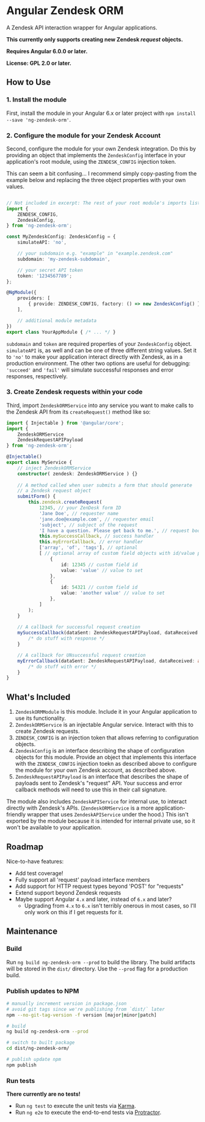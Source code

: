 # Angular Zendesk ORM

A Zendesk API interaction wrapper for Angular applications.

**This currently only supports creating new Zendesk _request_ objects.**

**Requires Angular 6.0.0 or later.**

**License: GPL 2.0 or later.**

## How to Use ##

### 1. Install the module ###

First, install the module in your Angular 6.x or later project with `npm install --save 'ng-zendesk-orm'`.

### 2. Configure the module for your Zendesk Account ###

Second, configure the module for your own Zendesk integration. Do this by providing an object that implements the `ZendeskConfig` interface in your application's root module, using the `ZENDESK_CONFIG` injection token. 

This can seem a bit confusing... I recommend simply copy-pasting from the example below and replacing the three object properties with your own values.

```typescript

// Not included in excerpt: The rest of your root module's imports list
import {
	ZENDESK_CONFIG,
	ZendeskConfig,
} from 'ng-zendesk-orm';

const MyZendeskConfig: ZendeskConfig = {
	simulateAPI: 'no',

	// your subdomain e.g. "example" in "example.zendesk.com"
	subdomain: 'my-zendesk-subdomain',

	// your secret API token
	token: '1234567789';
};

@NgModule({
	providers: [
		{ provide: ZENDESK_CONFIG, factory: () => new ZendeskConfig() },
	],

	// additional module metadata
})
export class YourAppModule { /* ... */ }
```

`subdomain` and `token` are required properties of your `ZendeskConfig` object. `simulateAPI` is, as well and can be one of three different string values. Set it to `'no'` to make your application interact directly with Zendesk, as in a production environment. The other two options are useful for debugging: `'succeed'` and `'fail'` will simulate successful responses and error responses, respectively.

### 3. Create Zendesk requests within your code ###

Third, import `ZendeskORMService` into any service you want to make calls to the Zendesk API from its `createRequest()` method like so:

```typescript
import { Injectable } from '@angular/core';
import {
	ZendeskORMService
	ZendeskRequestAPIPayload
} from 'ng-zendesk-orm';

@Injectable()
export class MyService {
	// inject ZendeskORMService
	constructor( zendesk: ZendeskORMService ) {}
	
	// A method called when user submits a form that should generate
	// a Zendesk request object
	submitForm() {
		this.zendesk.createRequest(
			12345, // your ZenDesk form ID
			'Jane Doe', // requester name
			'jane.doe@example.com', // requester email
			'subject', // subject of the request
			'I have a question. Please get back to me.', // request body
			this.mySuccessCallback, // success handler
			this.myErrorCallback, // error handler
			['array', 'of', 'tags'], // optional
			[ // optional array of custom field objects with id/value properties
				{
					id: 12345 // custom field id
					value: 'value' // value to set
				},
				{
					id: 54321 // custom field id
					value: 'another value' // value to set
				},
			]				
		);
	}
	
	// A callback for successful request creation
	mySuccessCallback(dataSent: ZendeskRequestAPIPayload, dataReceived: any) {
		/* do stuff with response */
	}

	// A callback for UNsuccessful request creation
	myErrorCallback(dataSent: ZendeskRequestAPIPayload, dataReceived: any) {
		/* do stuff with error */
	}
}
```

## What's Included ##

1. `ZendeskORMModule` is this module. Include it in your Angular application to use its functionality.
2. `ZendeskORMService` is an injectable Angular service. Interact with this to create Zendesk requests.
3. `ZENDESK_CONFIG` is an injection token that allows referring to configuration objects.
4. `ZendeskConfig` is an interface describing the shape of configuration objects for this module. Provide an object that implements this interface with the `ZENDESK_CONFIG` injection toekn as described above to configure the module for your own Zendesk account, as described above.
5. `ZendeskRequestAPIPayload` is an interface that describes the shape of payloads sent to Zendesk's "request" API. Your success and error callback methods will need to use this in their call signature.

The module also includes `ZendeskAPIService` for internal use, to interact directly with Zendesk's APIs. (`ZendeskORMService` is a more application-friendly wrapper that uses `ZendeskAPIService` under the hood.) This isn't exported by the module because it is intended for internal private use, so it won't be available to your application.

## Roadmap ##

Nice-to-have features:

- Add test coverage!
- Fully support all 'request' payload interface members
- Add support for HTTP request types beyond 'POST' for "requests"
- Extend support beyond Zendesk requests
- Maybe support Angular `4.x` and later, instead of `6.x` and later?
	- Upgrading from `4.x` to `6.x` isn't terribly onerous in most cases, so I'll only work on this if I get requests for it.

## Maintenance ##

### Build ###

Run `ng build ng-zendesk-orm --prod` to build the library. The build artifacts will be stored in the `dist/` directory. Use the `--prod` flag for a production build.

### Publish updates to NPM ###

```bash
# manually increment version in package.json
# avoid git tags since we're publishing from `dist/` later
npm --no-git-tag-version -f version [major|minor|patch]

# build
ng build ng-zendesk-orm --prod

# switch to built package
cd dist/ng-zendesk-orm/

# publish update npm
npm publish
```

### Run tests ###

**There currently are no tests!**

- Run `ng test` to execute the unit tests via [Karma](https://karma-runner.github.io).
- Run `ng e2e` to execute the end-to-end tests via [Protractor](http://www.protractortest.org/).
